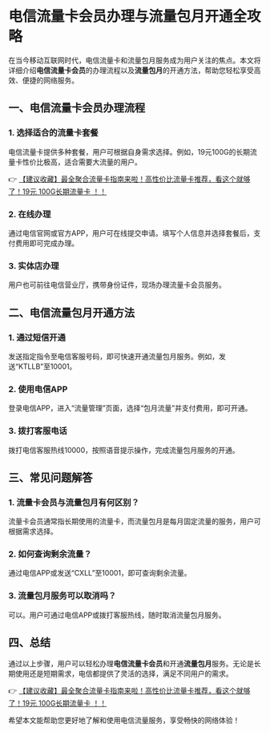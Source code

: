 # 电信流量卡会员办理与流量包月开通全攻略

在当今移动互联网时代，电信流量卡和流量包月服务成为用户关注的焦点。本文将详细介绍**电信流量卡会员**的办理流程以及**流量包月**的开通方法，帮助您轻松享受高效、便捷的网络服务。

## 一、电信流量卡会员办理流程

### 1. 选择适合的流量卡套餐
电信流量卡提供多种套餐，用户可根据自身需求选择。例如，19元100G的长期流量卡性价比极高，适合需要大流量的用户。

👉 [【建议收藏】最全聚合流量卡指南来啦！高性价比流量卡推荐，看这个就够了！19元 100G长期流量卡 ！！](https://bit.ly/Liuliangka)

### 2. 在线办理
通过电信官网或官方APP，用户可在线提交申请。填写个人信息并选择套餐后，支付费用即可完成办理。

### 3. 实体店办理
用户也可前往电信营业厅，携带身份证件，现场办理流量卡会员服务。

## 二、电信流量包月开通方法

### 1. 通过短信开通
发送指定指令至电信客服号码，即可快速开通流量包月服务。例如，发送“KTLLB”至10001。

### 2. 使用电信APP
登录电信APP，进入“流量管理”页面，选择“包月流量”并支付费用，即可开通。

### 3. 拨打客服电话
拨打电信客服热线10000，按照语音提示操作，完成流量包月服务的开通。

## 三、常见问题解答

### 1. 流量卡会员与流量包月有何区别？
流量卡会员通常指长期使用的流量卡，而流量包月是每月固定流量的服务，用户可根据需求选择。

### 2. 如何查询剩余流量？
通过电信APP或发送“CXLL”至10001，即可查询剩余流量。

### 3. 流量包月服务可以取消吗？
可以。用户可通过电信APP或拨打客服热线，随时取消流量包月服务。

## 四、总结

通过以上步骤，用户可以轻松办理**电信流量卡会员**和开通**流量包月**服务。无论是长期使用还是短期需求，电信都提供了灵活的选择，满足不同用户的需求。

👉 [【建议收藏】最全聚合流量卡指南来啦！高性价比流量卡推荐，看这个就够了！19元 100G长期流量卡 ！！](https://bit.ly/Liuliangka)

希望本文能帮助您更好地了解和使用电信流量服务，享受畅快的网络体验！
